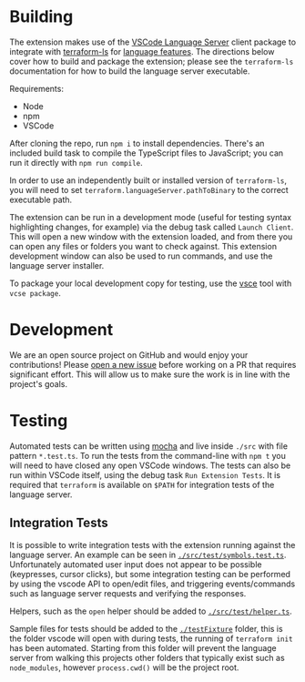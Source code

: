 # Building

The extension makes use of the [VSCode Language Server](https://github.com/Microsoft/vscode-languageserver-node) client package to integrate with [terraform-ls](https://github.com/hashicorp/terraform-ls) for [language features](https://code.visualstudio.com/api/language-extensions/programmatic-language-features). The directions below cover how to build and package the extension; please see the `terraform-ls` documentation for how to build the language server executable.

Requirements:

- Node
- npm
- VSCode

After cloning the repo, run `npm i` to install dependencies. There's an included build task to compile the TypeScript files to JavaScript; you can run it directly with `npm run compile`.

In order to use an independently built or installed version of `terraform-ls`, you will need to set `terraform.languageServer.pathToBinary` to the correct executable path.

The extension can be run in a development mode (useful for testing syntax highlighting changes, for example) via the debug task called `Launch Client`. This will open a new window with the extension loaded, and from there you can open any files or folders you want to check against. This extension development window can also be used to run commands, and use the language server installer.

To package your local development copy for testing, use the [vsce](https://www.npmjs.com/package/vsce) tool with `vcse package`.

# Development

We are an open source project on GitHub and would enjoy your contributions! Please [open a new issue](https://github.com/hashicorp/terraform-vscode-extension/issues) before working on a PR that requires significant effort. This will allow us to make sure the work is in line with the project's goals.

# Testing

Automated tests can be written using [mocha](https://mochajs.org) and live inside `./src` with file pattern `*.test.ts`. To run the tests from the command-line with `npm t` you will need to have closed any open VSCode windows. The tests can also be run within VSCode itself, using the debug task `Run Extension Tests`. It is required that `terraform` is available on `$PATH` for integration tests of the language server.

## Integration Tests
It is possible to write integration tests with the extension running against the language server. An example can be seen in [`./src/test/symbols.test.ts`](src/test/symbols.test.ts). Unfortunately automated user input does not appear to be possible (keypresses, cursor clicks), but some integration testing can be performed by using the vscode API to open/edit files, and triggering events/commands such as language server requests and verifying the responses.

Helpers, such as the `open` helper should be added to [`./src/test/helper.ts`](src/test/helper.ts).

Sample files for tests should be added to the [`./testFixture`](testFixture/) folder, this is the folder vscode will open with during tests, the running of `terraform init` has been automated. Starting from this folder will prevent the language server from walking this projects other folders that typically exist such as `node_modules`, however `process.cwd()` will be the project root.
